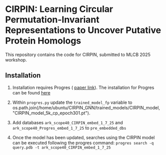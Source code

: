 # CIRPIN: Learning Circular Permutation-Invariant Representations to Uncover Putative Protein Homologs

This repository contains the code for CIRPIN, submitted to MLCB 2025 workshop. 

## Installation

1. Installation requires Progres ( [paper link](https://academic.oup.com/bioinformaticsadvances/article/5/1/vbaf042/8107707)). The installation for Progres can be found [here]([https://academic.oup.com/bioinformaticsadvances/article/5/1/vbaf042/8107707](https://github.com/greener-group/progres?tab=readme-ov-file))

2. Within `progres.py` update the `trained_model_fp` variable to os.path.join(/home/ubuntu/CIRPIN_GNN/trained_models/CIRPIN_model, "CIRPIN_model_5k_cp_epoch301.pt").
3. Add databases `ark_scope40_CIRPIN_embed_1_7_25` and `ark_scope40_Progres_embed_1_7_25` to `pre_embedded_dbs`
4. Once the model has been updated, searches using the CIRPIN model can be executed following the progres command: `progres search -q query.pdb -t ark_scope40_CIRPIN_embed_1_7_25`


